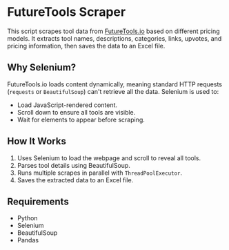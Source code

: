 # FutureTools Scraper  

This script scrapes tool data from [FutureTools.io](https://www.futuretools.io) based on different pricing models. It extracts tool names, descriptions, categories, links, upvotes, and pricing information, then saves the data to an Excel file.  

## Why Selenium?  
FutureTools.io loads content dynamically, meaning standard HTTP requests (`requests` or `BeautifulSoup`) can't retrieve all the data. Selenium is used to:  
- Load JavaScript-rendered content.  
- Scroll down to ensure all tools are visible.  
- Wait for elements to appear before scraping.  

## How It Works  
1. Uses Selenium to load the webpage and scroll to reveal all tools.  
2. Parses tool details using BeautifulSoup.  
3. Runs multiple scrapes in parallel with `ThreadPoolExecutor`.  
4. Saves the extracted data to an Excel file.  

## Requirements  
- Python  
- Selenium  
- BeautifulSoup  
- Pandas  
